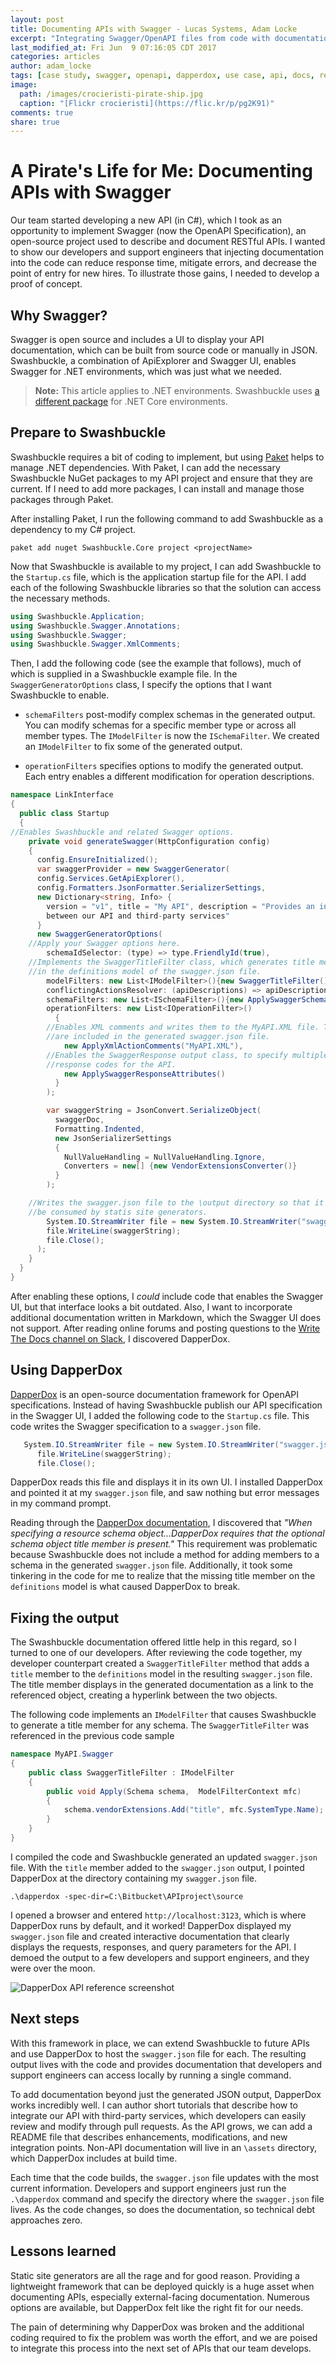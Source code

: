 ```yaml
---
layout: post
title: Documenting APIs with Swagger - Lucas Systems, Adam Locke
excerpt: "Integrating Swagger/OpenAPI files from code with documentation."
last_modified_at: Fri Jun  9 07:16:05 CDT 2017
categories: articles
author: adam_locke
tags: [case study, swagger, openapi, dapperdox, use case, api, docs, repos, tools]
image:
  path: /images/crocieristi-pirate-ship.jpg
  caption: "[Flickr crocieristi](https://flic.kr/p/pg2K91)"
comments: true
share: true
---
```


# A Pirate's Life for Me: Documenting APIs with Swagger

Our team started developing a new API (in C#), which I took as an opportunity to implement Swagger (now the OpenAPI Specification), an open-source project used to describe and document RESTful APIs. I wanted to show our developers and support engineers that injecting documentation into the code can reduce response time, mitigate errors, and decrease the point of entry for new hires. To illustrate those gains, I needed to develop a proof of concept.

## Why Swagger?

Swagger is open source and includes a UI to display your API documentation, which can be built from source code or manually in JSON. Swashbuckle, a combination of ApiExplorer and Swagger UI, enables Swagger for .NET environments, which was just what we needed.

> **Note:** This article applies to .NET environments. Swashbuckle uses [a different package](https://github.com/domaindrivendev/Swashbuckle.AspNetCore) for .NET Core environments.

## Prepare to Swashbuckle

Swashbuckle requires a bit of coding to implement, but using [Paket](https://fsprojects.github.io/Paket/) helps to manage .NET dependencies. With Paket, I can add the necessary Swashbuckle NuGet packages to my API project and ensure that they are current. If I need to add more packages, I can install and manage those packages through Paket.

After installing Paket, I run the following command to add Swashbuckle as a dependency to my C# project.

```
paket add nuget Swashbuckle.Core project <projectName>
```

Now that Swashbuckle is available to my project, I can add Swashbuckle to the `Startup.cs` file, which is the application startup file for the API. I add each of the following Swashbuckle libraries so that the solution can access the necessary methods.

```csharp
using Swashbuckle.Application;
using Swashbuckle.Swagger.Annotations;
using Swashbuckle.Swagger;
using Swashbuckle.Swagger.XmlComments;
```

Then, I add the following code (see the example that follows), much of which is supplied in a Swashbuckle example file. In the `SwaggerGeneratorOptions` class, I specify the options that I want Swashbuckle to enable.

* `schemaFilters` post-modify complex schemas in the generated output. You can modify schemas for a specific member type or across all member types. The `IModelFilter` is now the `ISchemaFilter`. We created an `IModelFilter` to fix some of the generated output.

* `operationFilters` specifies options to modify the generated output. Each entry enables a different modification for operation descriptions.

```csharp
namespace LinkInterface
{
  public class Startup
  {
//Enables Swashbuckle and related Swagger options.
    private void generateSwagger(HttpConfiguration config)
    {
      config.EnsureInitialized();
      var swaggerProvider = new SwaggerGenerator(
      config.Services.GetApiExplorer(),
      config.Formatters.JsonFormatter.SerializerSettings,
      new Dictionary<string, Info> {
        version = "v1", title = "My API", description = "Provides an interface
        between our API and third-party services"
      }
      new SwaggerGeneratorOptions(
    //Apply your Swagger options here.
        schemaIdSelector: (type) => type.FriendlyId(true),
    //Implements the SwaggerTitleFilter class, which generates title members
    //in the definitions model of the swagger.json file.
        modelFilters: new List<IModelFilter>(){new SwaggerTitleFilter()},
        conflictingActionsResolver: (apiDescriptions) => apiDescriptions.GetEnumerator().Current,
        schemaFilters: new List<ISchemaFilter>(){new ApplySwaggerSchemaFilterAttributes()},
        operationFilters: new List<IOperationFilter>()
          {
        //Enables XML comments and writes them to the MyAPI.XML file. These comments
        //are included in the generated swagger.json file.
            new ApplyXmlActionComments("MyAPI.XML"),
        //Enables the SwaggerResponse output class, to specify multiple
        //response codes for the API.
            new ApplySwaggerResponseAttributes()
          }
        );

        var swaggerString = JsonConvert.SerializeObject(
          swaggerDoc,
          Formatting.Indented,
          new JsonSerializerSettings
          {
            NullValueHandling = NullValueHandling.Ignore,
            Converters = new[] {new VendorExtensionsConverter()}
          }
        );

    //Writes the swagger.json file to the \output directory so that it can
    //be consumed by statis site generators.
        System.IO.StreamWriter file = new System.IO.StreamWriter("swagger.json");
        file.WriteLine(swaggerString);
        file.Close();
      );
    }
  }
}
```

After enabling these options, I *could* include code that enables the Swagger UI, but that interface looks a bit outdated. Also, I want to incorporate additional documentation written in Markdown, which the Swagger UI does not support. After reading online forums and posting questions to the [Write The Docs channel on Slack](https://www.writethedocs.org/slack/), I discovered DapperDox.

## Using DapperDox

[DapperDox](https://dapperdox.io/) is an open-source documentation framework for OpenAPI specifications. Instead of having Swashbuckle publish our API specification in the Swagger UI, I added the following code to the `Startup.cs` file. This code writes the Swagger specification to a `swagger.json` file.

```csharp
   System.IO.StreamWriter file = new System.IO.StreamWriter("swagger.json");
      file.WriteLine(swaggerString);
      file.Close();
```

DapperDox reads this file and displays it in its own UI. I installed DapperDox and pointed it at my `swagger.json` file, and saw nothing but error messages in my command prompt.

Reading through the [DapperDox documentation](https://dapperdox.io/docs/spec-resource-definitions), I discovered that *"When specifying a resource schema object...DapperDox requires that the optional schema object title member is present."* This requirement was problematic because Swashbuckle does not include a method for adding members to a schema in the generated `swagger.json` file. Additionally, it took some tinkering in the code for me to realize that the missing title member on the `definitions` model is what caused DapperDox to break.

## Fixing the output

The Swashbuckle documentation offered little help in this regard, so I turned to one of our developers. After reviewing the code together, my developer counterpart created a `SwaggerTitleFilter` method that adds a `title` member to the `definitions` model in the resulting `swagger.json` file. The title member displays in the generated documentation as a link to the referenced object, creating a hyperlink between the two objects.

The following code implements an `IModelFilter` that causes Swashbuckle to generate a title member for any schema. The `SwaggerTitleFilter` was referenced in the previous code sample

```csharp
namespace MyAPI.Swagger
{
    public class SwaggerTitleFilter : IModelFilter
    {
        public void Apply(Schema schema,  ModelFilterContext mfc)
        {
            schema.vendorExtensions.Add("title", mfc.SystemType.Name);
        }
    }
}
```
I compiled the code and Swashbuckle generated an updated `swagger.json` file. With the `title` member added to the `swagger.json` output, I pointed DapperDox at the directory containing my `swagger.json` file.

```
.\dapperdox -spec-dir=C:\Bitbucket\APIproject\source
```

I opened a browser and entered `http://localhost:3123`, which is where DapperDox runs by default, and it worked! DapperDox displayed my `swagger.json` file and created interactive documentation that clearly displays the requests, responses, and query parameters for the API. I demoed the output to a few developers and support engineers, and they were over the moon.

![DapperDox API reference screenshot](../../images/DapperDox_API_reference.png "DapperDox API reference screenshot")

## Next steps

With this framework in place, we can extend Swashbuckle to future APIs and use DapperDox to host the `swagger.json` file for each. The resulting output lives with the code and provides documentation that developers and support engineers can access locally by running a single command.

To add documentation beyond just the generated JSON output, DapperDox works incredibly well. I can author short tutorials that describe how to integrate our API with third-party services, which developers can easily review and modify through pull requests. As the API grows, we can add a README file that describes enhancements, modifications, and new integration points. Non-API documentation will live in an `\assets` directory, which DapperDox includes at build time.

Each time that the code builds, the `swagger.json` file updates with the most current information. Developers and support engineers just run the `.\dapperdox` command and specify the directory where the `swagger.json` file lives. As the code changes, so does the documentation, so technical debt approaches zero.

## Lessons learned

Static site generators are all the rage and for good reason. Providing a lightweight framework that can be deployed quickly is a huge asset when documenting APIs, especially external-facing documentation. Numerous options are available, but DapperDox felt like the right fit for our needs.

The pain of determining why DapperDox was broken and the additional coding required to fix the problem was worth the effort, and we are poised to integrate this process into the next set of APIs that our team develops.
